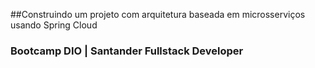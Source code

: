 ##Construindo um projeto com arquitetura baseada em microsserviços usando Spring Cloud
### Bootcamp DIO | Santander Fullstack Developer
